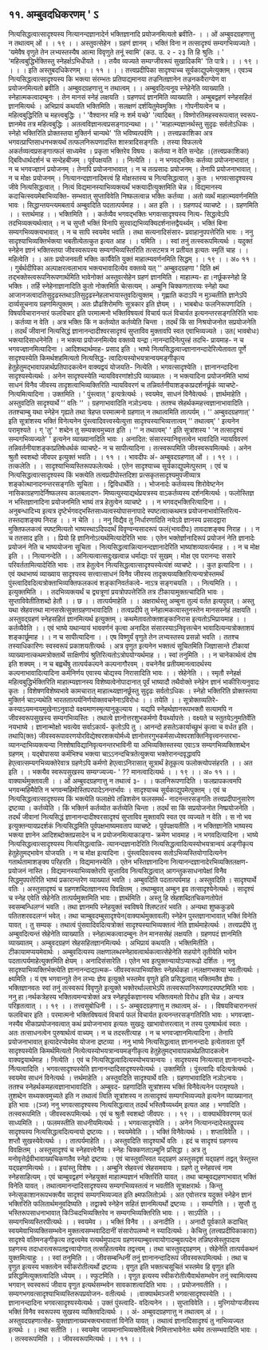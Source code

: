 ## ११. अम्बुवदधिकरणम् ' ऽ
नित्यसिद्धत्वात्सादृश्यस्य नित्यानन्दज्ञानादेर्न भक्तिज्ञानादि प्रयोजनमित्यतो
ब्रवीति-
। । ओं अम्बुवदग्रहणात्तु न तथात्वम् ओं । । १९ । ।
अस्तुवत्सेहेन । ग्रहणं ज्ञानम् । भक्तिं विना न तत्सादृश्यं सम्यगभिव्यज्यते ।
'यमेवैष वृणुते तेन लभ्यस्तस्यैष आत्मा विवृणुते तनूं स्वामि' (कठ. उ. २ -
२३ ति हि श्रुतिः ।
' 'महित्वबुद्धिर्भक्तिस्तु स्नेहर्क्षऽभिधीयते । ।
तयैव व्यज्यते सम्यग्जीवरूपं सुखादिकमि' 'ति पात्रे। । । १९ । ।
। । इति अस्तुबदधिकेरणम् । । ११ । । ।
तत्त्वप्रदीपिका
सादृश्याच्च सूर्यकाद्युपमेत्युक्तम् । एवञ्च नित्यसिद्धत्वात्सादृश्यस्य कि भक्त्या संरम्भतः
प्रतिपाद्यमानया तज्रनितज्ञानेन तज्रनकवैराग्येण वा प्रयोजनमित्यतो ब्रवीति । अम्बुवदग्रहणात्तु न
तथात्वम् । । अम्बुवदित्यनूय स्नेहेनेति व्याख्याति । स्नेहात्मकत्वादम्बुनः । तेन मानसं स्नेहं
लक्षयति । ग्रहणपदं ज्ञानमिति व्याख्याति । अम्बुबद्वहणं स्नेहसहितं ज्ञानमित्यर्थः । अभिप्रायं
कथयति भक्तिमिति । सलक्षणं दर्शयितुमेवमुक्तिः । गोपनीयत्वेन च । महित्वबुद्धिरिति च
महत्त्वबुद्धिः । ' 'वैश्वानर महि नः शर्म यच्छे' 'त्यादिबत् । विष्णोरतिमहस्वरूपत्वात् स्वरूप-
ज्ञानमेव तत्र महित्वबुद्धिः । अतत्वविज्ञानत्वप्रसङ्गादन्यथा । ।
' 'माहात्म्यज्ञानर्थस्तु सुदृढः सर्वतोऽधिकः ।
स्नेहो भक्तिरिति प्रोक्तस्तया मुक्तिर्न चान्यथे' 'ति भविष्यत्पर्वणि । ।
तत्त्वप्रकाशिका
अत्र भगवत्प्राप्तिसाधनभक्त्यर्थं तत्फलनिरूपणादस्ति शास्त्रादिसङ्गतिः । तस्या विफलत्वे
अकर्तव्यत्वप्रसङ्गात्फलं साध्यमेव । प्रकृता भक्तिरेव विषयः । कर्तव्या न वेति सन्देहः ।(तत्त्वप्रकाशिका)
द्बिविधार्थदर्शनं च सन्देहबीजम् । पूर्वपक्षयति । । नित्येति । । न भगवद्भक्तिः कर्तव्या
प्रयोजनाभावात् । न च भगवज्ज्ञानं प्रयोजनम् । तेनापि प्रयोजनाभावात् । न च तत्प्रसादः
प्रयोजनम् । तेनापि प्रयोजनाभावात् । न च मोक्षः प्रयोजनम् । नित्यानन्दज्ञानादिमत्त्वं हि
मोक्षस्तस्य च नित्यसिद्धत्वात् । कुतः । भगवत्सादृश्यस्य जीवे नित्यसिद्धत्वात् । नित्यं
विद्यमानस्याभिव्यक्त्यर्थं भक्त्यादीत्युक्तमिति चेन्न । विद्यमानस्य कदाचित्स्वयमेबाभिव्यक्ति-
सम्भवात् सुप्ताविवेति निष्फलत्वान्न भक्तिः कर्तव्या । अतो व्यर्थं माहात्म्यवर्णनमिति भावः ।
सिद्धान्तयन्त्यमबतार्य अम्बुवदिति पदतात्पर्यमाह । । अत इति । । ग्रहणपदं व्याचष्टे । ।
ग्रहणमिति । । स्तार्थमाह । । भक्तिमिति । । कर्तव्यैव भगवद्भक्तिः भगवत्सादृश्यस्य नित्य-
सिद्धत्वेऽपि तदभिव्यक्त्यर्थत्वात् । न च सुप्तौ भक्तिं विनापि सुरवाद्यभिव्यक्यिदर्शनात्तद्वैयर्थ्यम् ।
भक्तिं बिना सम्यगभिव्यक्त्यभावात् । न च सापि स्वयमेव भवति । तथा सत्यनादिसंसार-
प्रवाहानुपपत्तेरिति भावः । ननु सादृश्याभिव्यक्तिर्भक्त्या भबतीत्येतत्कुत इत्यत आह । । यमिति । ।
स्वां तनुं तत्स्वरूपमित्यर्थः । यदुक्तं स्नेहेन ज्ञानं भक्तिस्तया जीवस्वरूपस्य सम्यगभिव्यस्तिरिति
तत्सटमत्र न प्रतीयत इत्यतः स्मृतिं चाह । । महित्वेति । । अतः प्रयोजनवती भक्तिः कार्यैवेति
युक्तं माहात्म्यवर्णनमिति सिद्धम् । । १९ । । अ० ११ । ।
गुर्बर्थदीपिका
अल्पाक्षरत्वलाभाय भक्त्यभावादित्येव वक्तव्ये यत् '' अम्बुवदग्रहणा ' दिति क्ष्मं
तद्भक्तेस्त्वरूपनिरूपणार्थमिति भावेनोक्तं अस्तुवत्सेहेन ग्रहणं ज्ञानमिति । माहात्म्य-
हा।नर्छूकस्नेहो हि भक्तिः । तर्हि स्नेहेनाज्ञानादिति कुतो नोक्तमिति चेत्सत्यम् । अम्बुनि
चिक्कणतारव्यः स्नेहो यथा आजानजत्वादतिसुदृढस्तथाऽतिसुदृढस्नेहलाभायास्तुवदित्युक्तम् ।
गृह्णाति कदाऽपि न मुञ्चतीति ज्ञानेऽपि दार्व्यसूचनाय ग्रहणमित्पुक्तम् । अतः
प्रौढशिरोमणिः सूत्रकार इति ज्ञेयम् । ।
भाबबोधः
फलनिरूपणादिति । विषयविचारानन्तरं फलविचार इति परमात्मनो भक्तिविषयत्वं
विचार्य फलं विचार्यत इत्यनन्तरसङ्गतिरिति भावः । कर्तव्या न वेति । अत्र भक्तिः किं न
कर्तव्योत कर्तव्येति चिन्ता । तदर्थं किं सा निश्रयोजनोत सप्रयोजनेति । तदर्थं जीवानां
नित्यसिद्धं ज्ञानानन्दादीश्वरसादृश्यं सुप्ताविव मुक्तावपि स्वत एवाभिव्यज्यते । उत( भावबोधः)
भक्त्यादिसाधनेनेति । न भक्त्या प्रयोजनमित्येव वक्तव्ये यन्द्रा।नानन्दादिनेत्पुत्त्हं तदभि-
प्रायमाह- न च भगवज्ज्ञानमित्यादिना । आदिशब्दार्थमाह- प्रसाद इति । भाष्ये
नित्यसिद्धत्वाज्ज्ञानानन्दादेरित्येतावता पूर्णे सादृश्यस्येति किमर्थशहमित्यतो नित्यसिद्ध-
त्वादित्यस्योभयत्रान्वयमङ्गीकृत्य हेतुहेतुमद्भावापन्नार्थप्रतिपादकत्वेन वाक्यद्वयं योजयति-
नित्येति । भगवत्सादृश्येति । ज्ञानानन्दादिना सादृश्यस्येत्यर्थः । अनेन सादृश्यस्येति
न्यायविवरणांशोऽपि व्याख्यातः । न भक्त्यादिना प्रयोजनमिति भाष्यं साधनं विनैव
जीवस्य तादृशत्वाभिव्यक्तिरिति न्यायविवरणं च तन्निवर्तनीयाशङ्काप्रदर्शनर्छूकं व्याचष्टे-
नित्यमित्यादिना । उक्तमिति । ' पुंस्त्वात् ' इत्यत्रेत्यर्थः । स्वयमेव, साधनं विनैवेत्यर्थः ।
ज्ञार्थमाहेति । अस्तुवदिति सादृश्यार्थे '' वतिः '' । ग्रहणाभावादिति नञोऽन्वयः । ततश्च
स्रेहर्थकमहत्त्वज्ञानाभावादिति । ततश्चाम्बु यथा स्नेहेन गृह्यते तथा त्रेहप्त परमात्मनो
ग्रहणात् न तथात्वमिति तात्पर्यम् । '' अम्बुवदग्रहणात्' ' इति सूत्रांशस्य भक्तिं विनेत्यनेन
पुंस्त्वादिवत्त्वस्येत्युत्ता सादृश्यस्याभिव्यत्तात्वम् '' तथात्वम्' ' इत्यनेन परामृश्यते । ग् 'तु' '
शब्देन तु सम्यक्त्वमुच्यत इति । '' न तथात्वम्' ' इति सूत्रांशस्य ' 'न तत्सादृश्यं
सम्यगभिव्यज्यते' ' इत्यनेन व्याख्यानादिति भावः । अनादित: संसारस्यानिवृत्तत्वेन
भावादिति न्यायविवरणं तन्निवर्तनीयाशङ्काप्रतिषेधर्थकं व्याचष्टे- न च सापीत्यादिना ।
तत्स्वरूपमिति जीवस्वरूपमित्यर्थः । अनेन श्रुतौ स्वशब्दो जीवपर इत्युक्तं भवति । । ११ । ।
भावदीपः
अं- अम्बुवदग्रहणात् ओं । । १९ । । तत्कलेति । । सादृश्याभिव्यस्तिरूपफलेत्यर्थः ।
एतेन सादृश्याच्च सूर्यकाद्युपमेत्पुस्तम् । एवं च नित्यसिद्धत्वात्सादृश्यस्य किं भक्त्येति
तत्वप्रदीपोस्तदिशा प्रत्सकृतसादृश्यमुपजीव्यात्र शङ्कोत्थानादनन्तरसङ्गतिः सूचिता । ।
द्विविधार्थेति । । भोजनादेः कर्तव्यस्य शिरोवेष्टनेन नासिकाग्रहणादेर्निष्फलस्य कालबलादण-
मिष्यत्युस्याद्यर्थप्रयत्रस्य वाऽकर्तव्यस्य दर्शनमित्यर्थः । फलोस्तिज्ञ न भस्तिज्ञानादिना
प्रयोजनमिति भाष्यं तत्र हेतुत्वेन व्याचष्टे । । न भगवद्भक्तिरित्यादिना । । अनुबन्धादिभ्य
इत्यत्र दृष्टेर्भगवद्भस्तिसाध्यत्वस्योपासनापादे स्पष्टत्वात्कथमत्र प्रयोजनाभावोस्तिरित्य-
तस्तदाशङ्क्य निराह । । न चेति । । ननु विद्यैव तु निर्धारणादिति नयेऽग्रे ज्ञानस्य
प्रसादद्वारा मुक्तिफलकत्वं स्पष्टमित्यतो भाष्यस्थाऽदिपदार्थं विवृण्वन्यसादरूपं फलं(भावदीपः)
तावदाशङ्क्य निराह । । न च ततसाद इति । । प्रियो हि ज्ञानिनोऽत्यर्थमित्यादेरिति भावः ।
एतेन भक्तेर्ज्ञानादिरूपं प्रयोजनं नेति ज्ञानादेः प्रयोजनं नेति च भाष्ययोजना सूचिता ।
नित्यसिद्धत्वान्नित्यानन्दज्ञानादेरिति भाष्यांशव्यावर्त्यमाह । । न च मोक्ष इति । ।
नित्यानन्देति । । अनित्यत्वात्सदुःखत्वान्न धर्माद्याः परं सुखम् । मोक्ष एव परानन्दः ससारे
परिवर्ततामित्यादेरिति भावः । तत्र हेतुत्वेन नित्यसिद्धत्वात्सादृश्यस्येत्यंशं व्याचष्टे । । कुत
इत्यादिना । । एवं यथाभाष्यं व्याख्याय सादृश्यस्य सत्त्वात्साधनं विनैव जीवस्य
तादृक्त्यव्यक्तिरित्यन्यत्रोस्तमर्थं पुंस्त्वादिवदित्यत्रोक्ताभिव्यक्तिफलकत्वं शङ्कानिवर्तकत्वे-
नाऽत्र सङ्गचयति । । नित्यमिति । । इत्युक्तमिति । । तदभिव्यक्त्यर्थं च द्व्यत्रूणां
प्रयत्रोपपत्तेरिति तत्र टीकायामुक्तत्चादिति भावः । सुप्ताविवेतीतिशब्दो हेतौ । । छ । ।
तात्पर्यमाहेति । । अक्षरार्थस्तु अम्बुना तुल्यं वर्तत इत्यपुवत् । अस्तु यथा स्रेहवत्तथा
मानसस्रेत्सुक्तग्रहणाभावादिति । तत्वप्रदीपे तु स्नेहात्मकत्वास्तुनस्तेन मानसस्नेहं लक्षयति ।
अस्तुवद्ग्रहणं स्नेहसहितं ज्ञानमित्यर्थ इत्युक्तम् । कथमेतावतोक्तशङ्कानिरास
इत्यतोऽभिप्रायमाह । । कर्तव्यैवेति । । एवं भाष्ये यथान्यायं भाववर्णनं कृत्वा अनादित
संसारस्याऽनिवृत्तत्चेन भावादित्यन्यत्रोक्ताशयं शङ्कार्छूमाह । । न च सापीत्यादिना । । एष
विष्णुर्यं वृणुते तेन लभ्यस्तस्य प्रसन्नो भवति । ततश्च तस्याधिकारिणः स्वस्वरूपं
प्रकाशयतीत्यर्थः । अत्र वृणुत इत्यनेन भक्तत्वं सूचितमिति जिज्ञासान्ते टीकायां
व्याख्यानात्कथमत्रोक्तार्थे साक्षिणीयं श्रुतिरित्यतोऽत्रोपयोग्यर्थमाह । । स्वां तनुमिति । । न
चानेकार्थत्वं दोष इति शक्यम् । न च बह्वर्थेषु तात्पर्यकल्पने कल्पनागौरवम् । वचनेनैव
प्रतीयमानत्वादर्थस्य कल्पनाभावादित्यादिना कर्मनिर्णय एवास्य चोद्यस्य निरासादिति भावः
। । स्रेहेनेति । । स्मृतौ स्नेहर्क्ष महित्वबुद्धिर्भक्तिरिति माहात्म्यज्ञानस्य विशेष्यत्वेनोपादानात्
पूर्वं भाष्यादौ तथैवोक्ते स्नेहेन ज्ञानं भाकीरित्यनुवादः कृतः । विशेषणविशेष्यभावे
कामचारात् माहात्थ्यज्ञानर्छूस्तु सुदृढः सर्वतोऽधिकः । स्नेहो भक्तिरिति प्रोक्तस्तया
मुक्तिर्न चाऽन्यथेति भारततात्पर्यनिर्णयोक्तवचनेनाऽविरोधः । । तयेति । । सूत्रोक्तव्यतिरे-
कस्याऽयमन्वयमुखेनाऽनुवादो वक्ष्यमाणस्मृत्यानुकूल्याय । यद्यपि स्नेहर्थज्ञानरूपभक्तौ
सत्यामपि न जीवस्वरूपसुखस्य सम्यगभिव्यस्तिः । तथात्वे ज्ञानोत्तरशुभकर्मणो
वैयर्थ्यापत्तेः । वक्ष्यते च स्तुतयेऽनुमतिर्वेति नयभाष्ये । ज्ञानान्मोक्षो भवत्येव सर्वाऽकार्य-
कृतोऽपि तु । आनन्दो हसतेऽकार्याच्छुभं कृत्वा च वर्धत इति । तथापि(क्तः)
जीवस्वरूपावरणयोरविद्येश्वरशक्त्योर्मध्ये ज्ञानोत्तरगुभकर्मसाध्येश्वरशक्तिनिवृत्त्वनन्तरभा-
व्यानन्दाभिव्यक्त्यन्या निश्शेषाविद्यानिवृत्यनन्तरभाविनी या अभिव्यक्तिस्तस्या एवाऽत्र
सम्यगभिव्यक्तिशब्देन ग्रहणम् । यद्बोपासया कर्मभिश्च भक्त्या चाऽऽनन्दचित्रतेत्युक्त्या
भक्तेरानन्दवृद्धावपि हेएत्वात्सम्यगभिव्यक्तेरेवात्र ग्रहणेऽपि कर्मणो हेएत्वाऽनिरासात् सूत्रार्थं
हेतूकृत्य फलोक्त्योपसंहरति । । अत इति । । भक्त्यैव स्वरूपसुखस्य सम्यग्ज्यज्य-
' ?? मानत्वादित्यर्थः । । १९ । । अ० ११ । ।
वाक्यार्थमुक्तावली
। । ओं अम्बुवदग्रहणात्तु न तथात्वं ३- । । फलनिरूपणादिति । फलप्रापकत्वमपि
भगवन्महिमैवेति न भगवन्महिमोस्तिपरपादेऽनन्तर्भावः । सादृश्याच्च सूर्यकाद्युपमेत्पुक्तम् ।
एवं च नित्यसिद्धत्वात्सादृश्यस्य किं भक्त्येति फलाक्षेपे तन्निशसेन फलसमर्थ-
नादनन्तरसङ्गतिः तत्त्वप्रदीपानुसारेण द्रष्टव्या । कर्तव्येति । किं भक्तिर्न कर्तव्योत कर्तव्येति
चिन्ता । तदर्थं सा किं सप्रयोजनोत निष्प्रयोजनेति । तदर्थं जीवानां नित्यसिद्धं
ज्ञानानन्दादीश्वरसादृश्यं सुप्ताविव मुक्तावपि स्वत एव व्यज्यते न वेति । स नो भव
इत्युक्तन्यायप्रदर्शकं नित्यसिद्धमिति पूर्वपक्षभाष्यमवताप व्याचष्टे । पूर्वपक्षयतीति । न
भक्तिज्ञानेति भाष्यस्य भक्त्या ज्ञानेन आदिशब्दोक्तप्रसादेन च न प्रयोजनमित्याकाङ्गा-
क्रमेण भावमाह । न भगवदित्यादिना । भाष्ये नित्यसिद्धत्वात्सादृश्यस्य नित्यसिद्धत्वान्नि-
त्यानन्दज्ञानादेरिति नित्यसिद्धत्वादित्यस्योभयत्रान्वयं अङ्गीकृत्य हेतुहेतुमद्भावेन योजयति ।
न च मोक्ष इत्यादिना । पुंस्त्वदिवत्वस्य सतोऽभिव्यस्तियोगादित्यनेन गतार्थतामाशङ्क्य
परिहरति । विद्यमानस्येति । एतेन भस्तिज्ञानादिना नित्यानन्दज्ञानादेरभिव्यक्तिलक्षण-
प्रयोजनं नास्ति । विद्यमानस्याभिव्यक्तेरपि सुप्ताविव नित्यसिद्धत्वात् आगन्तुकसाधनापेक्षां
विनैव सिद्धमुपपत्तेरिति भाष्यं प्रकारान्तरेण व्याख्यातं भवति ।
अम्बुवदिति पदतात्पर्यमाह । अस्तुवदिति । सादृश्यार्थे वतिः । अस्तुसादृश्यं च
ग्रहणशब्दितज्ञानस्य विवक्षितम् । तथाम्बुवत् अम्बुन इव तत्सादृश्येनेत्यर्थः । सादृश्यं च
स्नेह एवेति स्रेहेनेति तात्पर्यमुक्तमिति भावः । ज्ञार्थमिति । अस्तु हि
स्रेहशब्दितचिकणतोपेतं स्वसम्बन्धिलग्नं भवति । तथा ज्ञानमपि स्नेहयुक्तं स्वविषये
श्लिष्टतरं भवति । अन्यथा शुष्ककुड्ये पतितशरवदलग्नं भवेत् । तथा चाम्बुवदम्बुसादृश्येन(वाक्यार्थमुक्तावली)
स्नेहेन पुस्तज्ञानाभावात् भक्तिं विनेति यावत् । तु सम्यक् । तथात्वं पुंसवादिवदित्यत्रोक्तं
सादृश्यस्याभिव्यक्तत्वं नेति ज्ञार्थमाहेत्यर्थः । तत्त्वप्रदीपे तु अम्बुवदित्यन्तं स्रेहेनेति
व्याख्याति । स्नेहात्मकत्वादम्बुनः तेन मानसस्रेहं लक्षयति । ग्रहणपदं ज्ञानमिति
व्याख्यातम् । अम्बुवदग्रहणं स्रेहसहितज्ञानमित्यर्थः । अभिप्रायं कथयति । भक्तिमितीति ।
टीकायामप्ययमेवार्थः । अम्बुवदित्यस्य लक्षणालब्धस्नेहावत्वार्थकत्वात्सेहेनेति सहयोगे
तृतीयेति भावेन पदतात्पर्यमाहेत्युक्तमिति क्षेयम् । अनादिसंसारेति । एतेन भव
इत्पुक्तन्यायोऽप्यारूढो दर्शितः । ननु सादृश्याभिव्यक्तिर्भक्त्येति ज्ञानानन्दाद्यात्मक-
जीवस्वरूपाभिव्यक्तिः स्नेहर्थकहा।नलक्षणभक्त्या भवतीत्यर्थः । क्ष्यमिति । यं एष
भगवान्गुते तेन लभ्यः ज्ञेय इत्युक्ते भस्तमेव वृणुते इति प्रसिद्धत्वात् भक्तिमतैव ज्ञेयः ।
भक्तिज्ञानवतः स्वां तनुं तत्स्वरूपं विवृणुते इत्युक्ते भक्तेरर्थाल्लाभेऽपि
तत्स्वरूपानिरूपणादस्पष्टमिति भावः । ननु हा।नर्थकत्रेहस्य भक्तित्वमन्यत्रोक्तं अत्र
स्नेहपूर्वकज्ञानस्य भक्तित्वमतो विरोध इति चेन्न । अन्यत्र परिहृतत्वात् । । १९ । ।
तत्त्वसुबोधिनी
। । ऽ- अम्बुवदग्रहणात्तु म तथात्वम् अं- । । विषयविचारानन्तरं फलविचार इति ।
परमात्मनो भक्तिविषयत्वं विचार्य फलं विचार्यत इत्यनन्तरसङ्गतिरिति भावः । भगवज्ज्ञा-
नस्यैव भीकाप्रयोजनवत्वात् कथं प्रयोजनाभाव इत्यतः सुखदुः खाभावोत्तरत्वात् न तस्य
पुरुषार्थत्वं स्वतः । अतः तत्साधनत्वेन पुरुषार्थत्वं वाच्यम् । न च तदस्तीत्याह । न च
भगवज्ज्ञानमित्यादिना । तेनापि प्रयोजनाभावात् इत्यादेरप्येवमेव योजना द्रष्टव्या । ननु
भाष्ये नित्यसिद्धत्वात् ज्ञानानन्दादेः इत्येतावता पूर्णे सादृश्यस्येति किमर्थमित्यतो
नित्येत्यस्योभयत्रान्वयमङ्गीकृत्य हेतुहेतुमद्भावापन्नार्थप्रतिपादकत्वेन वाक्यद्वयार्थमाह ।
नित्येति । एवं च नित्यसिद्धत्वादित्यस्योभयत्रान्वयः । सादृश्यस्य नित्यत्वात् ज्ञानानन्दादे-
र्नित्यत्वादिति । भगवत्सादृश्यस्येति ज्ञानानन्दादिसादृश्यस्येत्यर्थः । उक्तमिति । पुंस्त्वादिः
वदित्यत्रेत्यर्थः । स्वयमेव साधनं विनेत्यर्थः । त्तर्थमाहेति । अस्तुवदिति सादृश्यार्थे
वतिः । ग्रहणाभावादिति नञोऽन्वयः । ततश्च स्नेहर्थकमहत्वज्ञानाभावादिति । अम्बुवद-
ग्रहणादिति सूत्रांशस्य भक्तिं विनैवेत्यनेन परामृश्यते । तुशब्देन सथ्यक्त्वमुच्यते इति न
तथात्वं त्विति सूत्रांशस्य न तत्सादृश्यं सम्यगभिव्यज्यते इत्यनेन व्याख्यानात् इति भावः ।(ञ्ज)
ननु भगवत्सादृश्यस्य नित्यसिद्धत्वात् तदर्थं भस्तिवैय्यर्थ्यम् इत्यत आह । भगवदिति ।
तत्स्वरूपमिति । जीवस्वरूपमित्यर्थः । एवं च श्रुतौ स्वशब्दो जीवपरः । । १९ । ।
वाक्यार्थविवरणम्
फलं साध्यमिति । । फलमस्तीति साधनीयमित्यर्थः । । भगवत्सादृश्येति । । अनेन
नित्यानन्दादेस्तद्रूपस्य सादृश्यस्य नित्यसिद्धत्वदित्यन्वयो द्रष्टव्यः । । स्वयमेवेति । । भक्तिं
विनैवेत्यर्थः । । शप्ताविवेति । । शप्तौ सुखस्येवेत्यर्थः । । तात्पर्यमाहेति । । अस्तुवदिति
सादृश्यार्थे वतिः । इदं च सादृश्यं ग्रहणस्य विवक्षितम् । अस्तुसादृश्यं च स्नेहवत्त्वेनैव ।
स्नेहः चिक्कणताऽम्बुनि प्रसिद्धा । अत्र तु मनोवृत्तेर्द्रवीभावाख्यचिकणतैव स्नेहो द्रष्टव्यः ।
एवं चास्तुवत्स्वित यद्ग्रहणं अस्तुसदृशं यद्ग्रहणं तद्वत् त्रेस्तुस्त यद्ग्रहणमित्यर्थः । ।
इयांस्तु विशेषः । । अम्बुनि स्रेहवत्त्वं स्रेहसमवायः । ग्रहणे तु स्नेहवत्त्वं नाम स्नेहसाहित्यम् ।
एवं चाम्बुवद्वहणं स्नेहयुक्तं माहात्म्यज्ञानं भक्तिरिति यावत् । तथा चाम्बुवद्यहणाभावात्
भक्तिं विनेति यावत् । तथात्वमानन्दादिसादृश्यस्य सम्यगभिव्यस्तत्वं न भवतीति
सूत्राक्षरार्थः । किन्तु स्नेत्सुकाशानरूपभक्त्यैव सादृश्यं सम्यगभिव्यज्यत इति
क्ष्मफलितोऽर्थः । अत एवोत्तरत्र यदुक्तं स्नेहेन ज्ञानं भक्तिरिति फलितार्थमनुवदिष्यति ।
तद्वाक्ये स्नेहेन सहितं ज्ञानमित्यर्थो द्रष्टव्यः । । सम्यगिति । । सुप्तौ तु
भस्तिरूपसाधनाभावात् किञ्चिदभिव्यक्तिरेव न सम्यगभिव्यक्तिरिति भावः । । साऽपीति । ।
सम्यगभिव्यस्तिरपीत्यर्थः । । स्वयमेव । । भक्तिं विनैव । । अनादीति । । अनादौ पूर्वकाले
कदाचित् स्वयमेवाभिव्यक्तिसम्भवेन मुक्तत्वसम्भवादिदानीं संसारोपलम्भो न स्यादित्यर्थः ।
केचित्तु (तत्त्वप्रदीपिकाकाराः) सादृश्ये वतिमनङ्गीकृत्य तद्वत्त्वमेव रत्यर्थमुपादाय
ग्रहणस्याम्बुवत्त्वायोगादम्बुवत्पदेन तन्निष्ठस्रेस्तुपादाय ग्रहणस्य तदाधारत्वरूपतद्वत्त्वायोगात्
तत्सहितत्वमेव तद्वत्त्वम् । तथा चास्तुवद्ग्रहणम् । स्रेहेनेति तात्पर्यकथनं युक्तमित्याहुः । ।
स्वां तनुमिति । । जीवसम्बन्धिनीं तनुं ज्ञानानन्दादिरूपं जीवस्वरूपमित्यर्थः । तथा च
वृणुत इत्यस्य भक्तत्वेन स्वीकरोतीत्यर्थो द्रष्टव्यः । वृणुत इति भक्तत्चसूचितं भस्तमेव हि
वृणुत इति प्रसिद्धमित्युक्तत्वादिति ध्येयम् । । स्फुटमिति । । वृणुत इत्यस्य
स्वीकरोतीत्यैवार्थसम्भवेन तनुं स्वामित्यस्य भगवान् स्वस्वरूपं जीवाय वृणुत इत्यर्थसम्भवेन
सावकाशत्वादिति भावः । । प्रयोजनवतीति । । सम्यगभगवत्सादृश्याभिव्यस्तिरूपप्रयोजन-
वतीत्यर्थः । ।वाक्यार्थमञ्जरी
भगवत्सादृश्यस्येति । । ज्ञानानन्दादिना भगवत्सादृश्यस्येत्यर्थः । उक्तं पुंस्त्वादि-
वदित्यनेन । । सुप्ताविवेति । । मुत्त्गियोग्यजीवस्य भक्तिं विनैव स्वरूपस्य सुखस्य
व्यक्तिवदित्यर्थः । । अं- अम्बुवदग्रहणात्तु न तथात्वम् अं । । अस्तुवदग्रहणात्सेह-
युक्तज्ञानाख्यभक्त्यभावात्तां विनेति यावत् । तथात्वं ज्ञानादिसादृश्यं तु नाभिव्यज्यत
इत्यर्थः । । तथा सतीति । । स्वयमेव जायमानाभिव्यक्तेर्विलबे निमित्ताभावेनेतः थमेव
तत्सम्भवादिति भावः । । तत्स्वरूपमिति । । जीवस्वरूपमित्यर्थः । । ११ । ।
